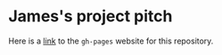 # James's project pitch

Here is a [link](file:///Users/James/Desktop/Data%20Visualization/Project/project-pitch/project-pitch.html) to the `gh-pages` website for this repository.